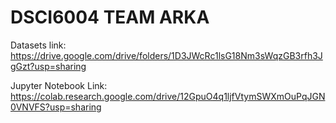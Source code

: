 # DSCI6004 TEAM ARKA


Datasets link:  https://drive.google.com/drive/folders/1D3JWcRc1lsG18Nm3sWqzGB3rfh3JgGzt?usp=sharing

Jupyter Notebook Link: https://colab.research.google.com/drive/12GpuO4q1ljfVtymSWXmOuPqJGN0VNVFS?usp=sharing

